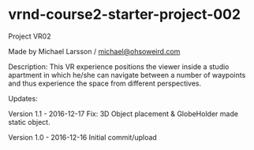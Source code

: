 # vrnd-course2-starter-project-002
Project VR02

Made by Michael Larsson / michael@ohsoweird.com

Description: This VR experience positions the viewer inside a studio apartment in which he/she can navigate between a number of waypoints and thus experience the space from different perspectives.


Updates:

Version 1.1 - 2016-12-17 Fix: 3D Object placement & GlobeHolder made static object.

Version 1.0 - 2016-12-16 Initial commit/upload
